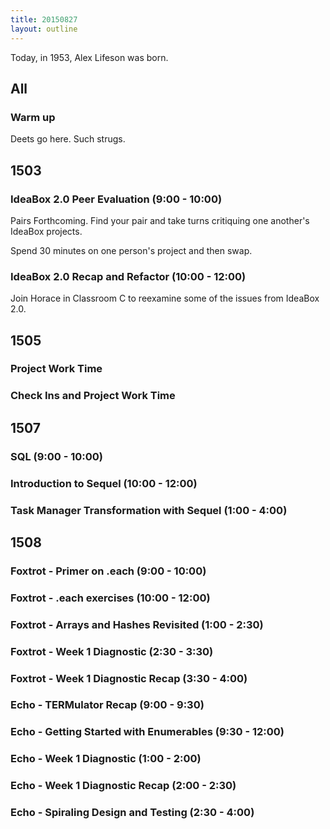 ```yaml
---
title: 20150827
layout: outline
---
```


Today, in 1953, Alex Lifeson was born.

## All

### Warm up

Deets go here. Such strugs.


## 1503

### IdeaBox 2.0 Peer Evaluation (9:00 - 10:00)

Pairs Forthcoming. Find your pair and take turns critiquing
one another's IdeaBox projects.

Spend 30 minutes on one person's project and then swap.

### IdeaBox 2.0 Recap and Refactor (10:00 - 12:00)

Join Horace in Classroom C to reexamine some of the issues from IdeaBox 2.0.

## 1505

### Project Work Time

### Check Ins and Project Work Time


## 1507

### SQL (9:00 - 10:00)

### Introduction to Sequel (10:00 - 12:00)

### Task Manager Transformation with Sequel (1:00 - 4:00)


## 1508

### Foxtrot - Primer on .each (9:00 - 10:00)

### Foxtrot - .each exercises (10:00 - 12:00)

### Foxtrot - Arrays and Hashes Revisited (1:00 - 2:30)

### Foxtrot - Week 1 Diagnostic (2:30 - 3:30)

### Foxtrot - Week 1 Diagnostic Recap (3:30 - 4:00)

### Echo - TERMulator Recap (9:00 - 9:30)

### Echo - Getting Started with Enumerables (9:30 - 12:00)

### Echo - Week 1 Diagnostic (1:00 - 2:00)

### Echo - Week 1 Diagnostic Recap (2:00 - 2:30)

### Echo - Spiraling Design and Testing (2:30 - 4:00)

